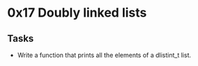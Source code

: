 # 0x17 Doubly linked lists

## Tasks
* Write a function that prints all the elements of a dlistint_t list.
